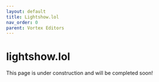 ```yaml
---
layout: default
title: Lightshow.lol
nav_order: 0
parent: Vortex Editors
---
```


# lightshow.lol

This page is under construction and will be completed soon!


